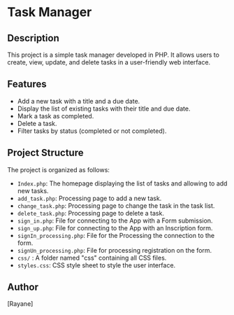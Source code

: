# Task Manager

## Description

This project is a simple task manager developed in PHP. It allows users to create, view, update, and delete tasks in a user-friendly web interface.

## Features

- Add a new task with a title and a due date.
- Display the list of existing tasks with their title and due date.
- Mark a task as completed.
- Delete a task.
- Filter tasks by status (completed or not completed).

## Project Structure

The project is organized as follows:

- `Index.php`: The homepage displaying the list of tasks and allowing to add new tasks.
- `add_task.php`: Processing page to add a new task.
- `change_task.php`: Processing page to change the task in the task list.
- `delete_task.php`: Processing page to delete a task.
- `sign_in.php`: File for connecting to the App with a Form submission.
- `sign_up.php`: File for connecting to the App with an Inscription form.
- `signIn_processing.php`: File for the Processing the connection to the form.
- `signUn_processing.php`: File for processing registration on the form.
- `css/` : A folder named "css" containing all CSS files.
- `styles.css`: CSS style sheet to style the user interface.

## Author

[Rayane]
